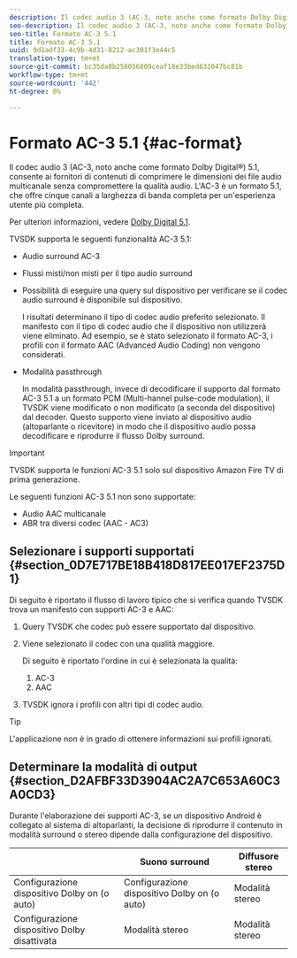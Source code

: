 ```yaml
---
description: Il codec audio 3 (AC-3, noto anche come formato Dolby Digital®) 5.1, consente ai fornitori di contenuti di comprimere le dimensioni dei file audio multicanale senza compromettere la qualità audio. L'AC-3 è un formato 5.1, che offre cinque canali a larghezza di banda completa per un'esperienza utente più completa.
seo-description: Il codec audio 3 (AC-3, noto anche come formato Dolby Digital®) 5.1, consente ai fornitori di contenuti di comprimere le dimensioni dei file audio multicanale senza compromettere la qualità audio. L'AC-3 è un formato 5.1, che offre cinque canali a larghezza di banda completa per un'esperienza utente più completa.
seo-title: Formato AC-3 5.1
title: Formato AC-3 5.1
uuid: 9d1adf33-4c9b-4d31-8212-ac301f3e44c5
translation-type: tm+mt
source-git-commit: bc35da8b258056809ceaf18e33bed631047bc81b
workflow-type: tm+mt
source-wordcount: '442'
ht-degree: 0%

---
```



# Formato AC-3 5.1 {#ac-format}

Il codec audio 3 (AC-3, noto anche come formato Dolby Digital®) 5.1, consente ai fornitori di contenuti di comprimere le dimensioni dei file audio multicanale senza compromettere la qualità audio. L&#39;AC-3 è un formato 5.1, che offre cinque canali a larghezza di banda completa per un&#39;esperienza utente più completa.

Per ulteriori informazioni, vedere [Dolby Digital 5.1](https://www.dolby.com/us/en/technologies/dolby-digital.html).

TVSDK supporta le seguenti funzionalità AC-3 5.1:

* Audio surround AC-3
* Flussi misti/non misti per il tipo audio surround
* Possibilità di eseguire una query sul dispositivo per verificare se il codec audio surround è disponibile sul dispositivo.

   I risultati determinano il tipo di codec audio preferito selezionato. Il manifesto con il tipo di codec audio che il dispositivo non utilizzerà viene eliminato. Ad esempio, se è stato selezionato il formato AC-3, i profili con il formato AAC (Advanced Audio Coding) non vengono considerati.
* Modalità passthrough

   In modalità passthrough, invece di decodificare il supporto dal formato AC-3 5.1 a un formato PCM (Multi-hannel pulse-code modulation), il TVSDK viene modificato o non modificato (a seconda del dispositivo) dal decoder. Questo supporto viene inviato al dispositivo audio (altoparlante o ricevitore) in modo che il dispositivo audio possa decodificare e riprodurre il flusso Dolby surround.

>[!IMPORTANT]
>
>TVSDK supporta le funzioni AC-3 5.1 solo sul dispositivo  Amazon Fire TV di prima generazione.

Le seguenti funzioni AC-3 5.1 non sono supportate:

* Audio AAC multicanale
* ABR tra diversi codec (AAC - AC3)

## Selezionare i supporti supportati {#section_0D7E717BE18B418D817EE017EF2375D1}

Di seguito è riportato il flusso di lavoro tipico che si verifica quando TVSDK trova un manifesto con supporti AC-3 e AAC:

1. Query TVSDK che codec può essere supportato dal dispositivo.
1. Viene selezionato il codec con una qualità maggiore.

   Di seguito è riportato l&#39;ordine in cui è selezionata la qualità:

   1. AC-3
   1. AAC

1. TVSDK ignora i profili con altri tipi di codec audio.

>[!TIP]
>
>L&#39;applicazione non è in grado di ottenere informazioni sui profili ignorati.

## Determinare la modalità di output {#section_D2AFBF33D3904AC2A7C653A60C3A0CD3}

Durante l&#39;elaborazione dei supporti AC-3, se un dispositivo Android è collegato al sistema di altoparlanti, la decisione di riprodurre il contenuto in modalità surround o stereo dipende dalla configurazione del dispositivo.

|  | **Suono surround** | **Diffusore stereo** |
|---|---|---|
| Configurazione dispositivo Dolby on (o auto) | Configurazione dispositivo Dolby on (o auto) | Modalità stereo |
| Configurazione dispositivo Dolby disattivata | Modalità stereo | Modalità stereo |